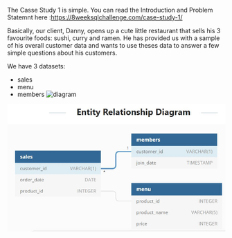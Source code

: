 
The Casse Study 1 is simple. You can read the Introduction and Problem Statemnt here :https://8weeksqlchallenge.com/case-study-1/   
  
Basically, our client, Danny, opens up a cute little restaurant that sells his 3 favourite foods: sushi, curry and ramen. He has provided us with a sample of his overall customer data and  wants to use theses data to answer a few simple questions about his customers.

We have 3 datasets:  
* sales
* menu
* members
![diagram](https://user-images.githubusercontent.com/34051678/133913625-0b1466f9-a358-4034-af3a-c98ae003420f.JPG)

![](./image/diagram.jpg)
